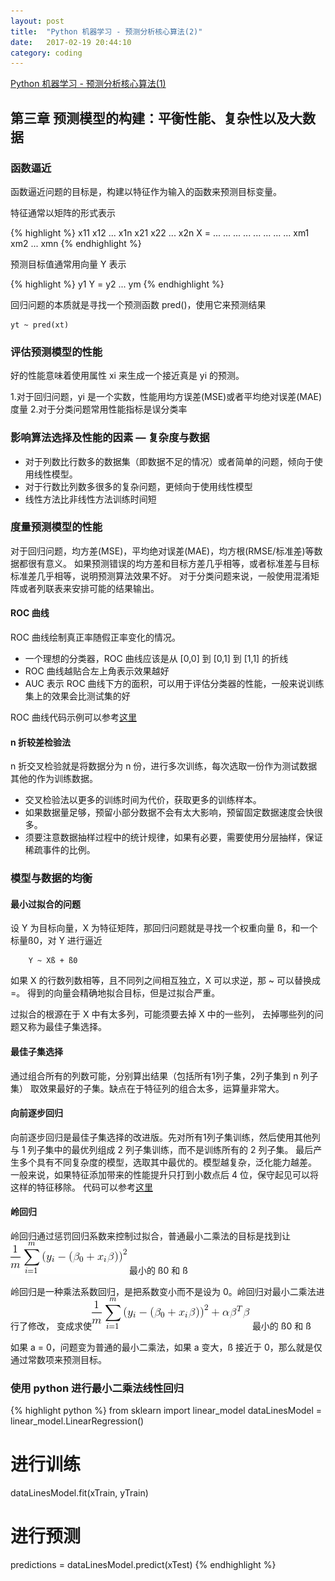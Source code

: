 ```yaml
---
layout: post
title:  "Python 机器学习 - 预测分析核心算法(2)"
date:   2017-02-19 20:44:10
category: coding
---
```


[Python 机器学习 - 预测分析核心算法(1)](http://crazydogs.github.io/coding/2017/02/15/python-%E6%9C%BA%E5%99%A8%E5%AD%A6%E4%B9%A0-1.html)

## 第三章 预测模型的构建：平衡性能、复杂性以及大数据

### 函数逼近
函数逼近问题的目标是，构建以特征作为输入的函数来预测目标变量。

特征通常以矩阵的形式表示

{% highlight %}
    x11 x12 ... x1n
    x21 x22 ... x2n
X = ... ... ... ...
    ... ... ... ...
    xm1 xm2 ... xmn
{% endhighlight %}

预测目标值通常用向量 Y 表示

{% highlight %}
    y1
Y = y2
    ...
    ym
{% endhighlight %}

回归问题的本质就是寻找一个预测函数 pred()，使用它来预测结果

````
yt ~ pred(xt)
````
### 评估预测模型的性能

好的性能意味着使用属性 xi 来生成一个接近真是 yi 的预测。

1.对于回归问题，yi 是一个实数，性能用均方误差(MSE)或者平均绝对误差(MAE)度量
2.对于分类问题常用性能指标是误分类率

### 影响算法选择及性能的因素 — 复杂度与数据
- 对于列数比行数多的数据集（即数据不足的情况）或者简单的问题，倾向于使用线性模型。
- 对于行数比列数多很多的复杂问题，更倾向于使用线性模型
- 线性方法比非线性方法训练时间短

### 度量预测模型的性能
对于回归问题，均方差(MSE)，平均绝对误差(MAE)，均方根(RMSE/标准差)等数据都很有意义。
如果预测错误的均方差和目标方差几乎相等，或者标准差与目标标准差几乎相等，说明预测算法效果不好。
对于分类问题来说，一般使用混淆矩阵或者列联表来安排可能的结果输出。

#### ROC 曲线
ROC 曲线绘制真正率随假正率变化的情况。

- 一个理想的分类器，ROC 曲线应该是从 [0,0] 到 [0,1] 到 [1,1] 的折线
- ROC 曲线越贴合左上角表示效果越好
- AUC 表示 ROC 曲线下方的面积，可以用于评估分类器的性能，一般来说训练集上的效果会比测试集的好

ROC 曲线代码示例可以参考[这里](https://github.com/Crazydogs/python_machine_learning_example/blob/master/rock/classifier_performance.py)

#### n 折较差检验法
n 折交叉检验就是将数据分为 n 份，进行多次训练，每次选取一份作为测试数据其他的作为训练数据。
- 交叉检验法以更多的训练时间为代价，获取更多的训练样本。
- 如果数据量足够，预留小部分数据不会有太大影响，预留固定数据速度会快很多。
- 须要注意数据抽样过程中的统计规律，如果有必要，需要使用分层抽样，保证稀疏事件的比例。

### 模型与数据的均衡
#### 最小过拟合的问题
设 Y 为目标向量，X 为特征矩阵，那回归问题就是寻找一个权重向量 ß，和一个标量ß0，对 Y 进行逼近

````
    Y ~ Xß + ß0
````

如果 X 的行数列数相等，且不同列之间相互独立，X 可以求逆，那 ~ 可以替换成 =。
得到的向量会精确地拟合目标，但是过拟合严重。

过拟合的根源在于 X 中有太多列，可能须要去掉 X 中的一些列，
去掉哪些列的问题又称为最佳子集选择。

#### 最佳子集选择
通过组合所有的列数可能，分别算出结果（包括所有1列子集，2列子集到 n 列子集）
取效果最好的子集。缺点在于特征列的组合太多，运算量非常大。

#### 向前逐步回归
向前逐步回归是最佳子集选择的改进版。先对所有1列子集训练，然后使用其他列与 1
列子集中的最优列组成 2 列子集训练，而不是训练所有的 2 列子集。
最后产生多个具有不同复杂度的模型，选取其中最优的。模型越复杂，泛化能力越差。
一般来说，如果特征添加带来的性能提升只打到小数点后 4 位，保守起见可以将这样的特征移除。
代码可以参考[这里](https://github.com/Crazydogs/python_machine_learning_example/blob/master/wine/fwdStepwiseWine.py)

#### 岭回归
岭回归通过惩罚回归系数来控制过拟合，普通最小二乘法的目标是找到让
![公式1](https://github.com/Crazydogs/python_machine_learning_example/blob/master/images/formula01.png?raw=true)
最小的 ß0 和 ß

岭回归是一种乘法系数回归，是把系数变小而不是设为 0。岭回归对最小二乘法进行了修改，
变成求使![公式2](https://github.com/Crazydogs/python_machine_learning_example/blob/master/images/formula02.png?raw=true)
最小的 ß0 和 ß

如果 a = 0，问题变为普通的最小二乘法，如果 a 变大，ß 接近于 0，那么就是仅通过常数项来预测目标。

### 使用 python 进行最小二乘法线性回归

{% highlight python %}
from sklearn import linear_model
dataLinesModel = linear_model.LinearRegression()
# 进行训练
dataLinesModel.fit(xTrain, yTrain)
# 进行预测
predictions = dataLinesModel.predict(xTest)
{% endhighlight %}
